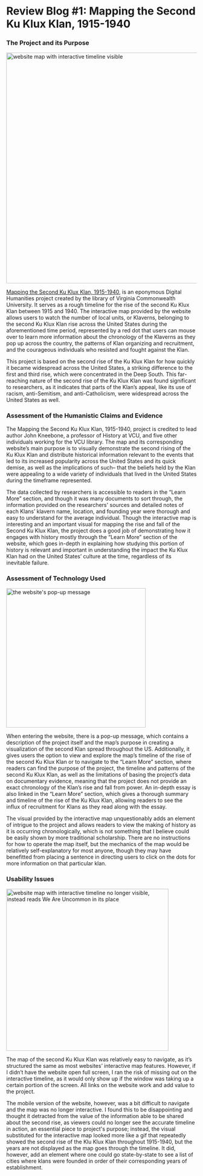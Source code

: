 # Review Blog #1: Mapping the Second Ku Klux Klan, 1915-1940
### The Project and its Purpose
<img width="611" alt="website map with interactive timeline visible" src="https://user-images.githubusercontent.com/112186152/191649770-c5248ecb-d415-4c5b-99b2-ed104cee7dfc.png">

[Mapping the Second Ku Klux Klan, 1915-1940](https://labs.library.vcu.edu/klan/), is an eponymous Digital Humanities project created by the library of Virginia Commonwealth University. It serves as a rough timeline for the rise of the second Ku Klux Klan between 1915 and 1940. The interactive map provided by the website allows users to watch the number of local units, or Klaverns, belonging to the second Ku Klux Klan rise across the United States during the aforementioned time period, represented by a red dot that users can mouse over to learn more information about the chronology of the Klaverns as they pop up across the country, the patterns of Klan organizing and recruitment, and the courageous individuals who resisted and fought against the Klan. 

This project is based on the second rise of the Ku Klux Klan for how quickly it became widespread across the United States, a striking difference to the first and third rise, which were concentrated in the Deep South. This far-reaching nature of the second rise of the Ku Klux Klan was found significant to researchers, as it indicates that parts of the Klan’s appeal, like its use of racism, anti-Semitism, and anti-Catholicism, were widespread across the United States as well. 

### Assessment of the Humanistic Claims and Evidence

The Mapping the Second Ku Klux Klan, 1915-1940, project is credited to lead author John Kneebone, a professor of History at VCU, and five other individuals working for the VCU library. The map and its corresponding website’s main purpose is to visually demonstrate the second rising of the Ku Klux Klan and distribute historical information relevant to the events that led to its increased popularity across the United States and its quick demise, as well as the implications of such– that the beliefs held by the Klan were appealing to a wide variety of individuals that lived in the United States during the timeframe represented. 

The data collected by researchers is accessible to readers in the “Learn More” section, and though it was many documents to sort through, the information provided on the researchers' sources and detailed notes of each Klans’ klavern name, location, and founding year were thorough and easy to understand for the average individual. Though the interactive map is interesting and an important visual for mapping the rise and fall of the Second Ku Klux Klan, the project does a good job of demonstrating how it engages with history mostly through the “Learn More” section of the website, which goes in-depth in explaining how studying this portion of history is relevant and important in understanding the impact the Ku Klux Klan had on the United States’ culture at the time, regardless of its inevitable failure. 

### Assessment of Technology Used 
<img width="369" alt="the website's pop-up message" src="https://user-images.githubusercontent.com/112186152/191648499-dedbaef8-9f73-4d44-a2d7-270d0320a072.png">

When entering the website, there is a pop-up message, which contains a description of the project itself and the map’s purpose in creating a visualization of the second Klan spread throughout the US. Additionally, it gives users the option to view and explore the map’s timeline of the rise of the second Ku Klux Klan or to navigate to the “Learn More” section, where readers can find the purpose of the project, the timeline and patterns of the second Ku Klux Klan, as well as the limitations of basing the project’s data on documentary evidence, meaning that the project does not provide an exact chronology of the Klan’s rise and fall from power. An in-depth essay is also linked in the “Learn More” section, which gives a thorough summary and timeline of the rise of the Ku Klux Klan, allowing readers to see the influx of recruitment for Klans as they read along with the essay. 

The visual provided by the interactive map unquestionably adds an element of intrigue to the project and allows readers to view the making of history as it is occurring chronologically, which is not something that I believe could be easily shown by more traditional scholarship. There are no instructions for how to operate the map itself, but the mechanics of the map would be relatively self-explanatory for most anyone, though they may have benefitted from placing a sentence in directing users to click on the dots for more information on that particular klan. 

### Usability Issues
<img width="429" alt="website map with interactive timeline no longer visible, instead reads We Are Uncommon in its place" src="https://user-images.githubusercontent.com/112186152/191650075-b2161bd7-798f-444d-bbd1-bc77e536113e.png">

The map of the second Ku Klux Klan was relatively easy to navigate, as it’s structured the same as most websites’ interactive map features. However, if I didn’t have the website open full screen, I ran the risk of missing out on the interactive timeline, as it would only show up if the window was taking up a certain portion of the screen. All links on the website work and add value to the project. 

The mobile version of the website, however, was a bit difficult to navigate and the map was no longer interactive. I found this to be disappointing and thought it detracted from the value of the information able to be shared about the second rise, as viewers could no longer see the accurate timeline in action, an essential piece to project's purpose; instead, the visual substituted for the interactive map looked more like a gif that repeatedly showed the second rise of the Klu Klux Klan throughout 1915-1940, but the years are not displayed as the map goes through the timeline. It did, however, add an element where one could go state-by-state to see a list of cities where klans were founded in order of their corresponding years of establishment.
